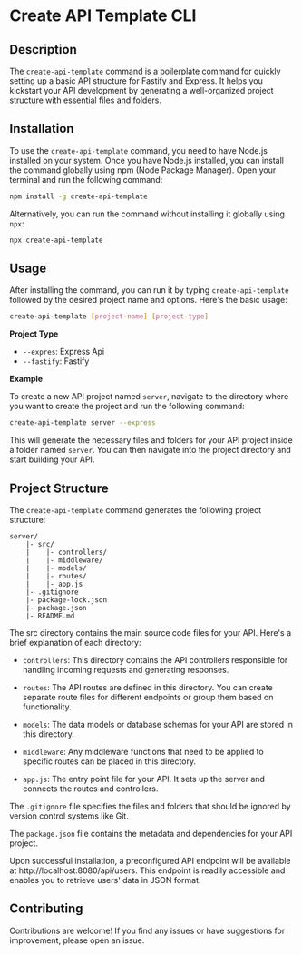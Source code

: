 # Create API Template CLI

## Description

The `create-api-template` command is a boilerplate command for quickly setting up a basic API structure for Fastify and Express. It helps you kickstart your API development by generating a well-organized project structure with essential files and folders.

## Installation

To use the `create-api-template` command, you need to have Node.js installed on your system. Once you have Node.js installed, you can install the command globally using npm (Node Package Manager). Open your terminal and run the following command:

```bash
npm install -g create-api-template
```

Alternatively, you can run the command without installing it globally using `npx`:

```bash
npx create-api-template
```

## Usage

After installing the command, you can run it by typing `create-api-template` followed by the desired project name and options. Here's the basic usage:

```bash
create-api-template [project-name] [project-type]
```

**Project Type**

- `--expres`: Express Api
- `--fastify`: Fastify

**Example**

To create a new API project named `server`, navigate to the directory where you want to create the project and run the following command:

```bash
create-api-template server --express
```

This will generate the necessary files and folders for your API project inside a folder named `server`. You can then navigate into the project directory and start building your API.

## Project Structure

The `create-api-template` command generates the following project structure:

```
server/
    |- src/
    |    |- controllers/
    |    |- middleware/
    |    |- models/
    |    |- routes/
    |    |- app.js
    |- .gitignore
    |- package-lock.json
    |- package.json
    |- README.md
```

The src directory contains the main source code files for your API. Here's a brief explanation of each directory:

- `controllers`: This directory contains the API controllers responsible for handling incoming requests and generating responses.

- `routes`: The API routes are defined in this directory. You can create separate route files for different endpoints or group them based on functionality.

- `models`: The data models or database schemas for your API are stored in this directory.

- `middleware`: Any middleware functions that need to be applied to specific routes can be placed in this directory.

- `app.js`: The entry point file for your API. It sets up the server and connects the routes and controllers.

The `.gitignore` file specifies the files and folders that should be ignored by version control systems like Git.

The `package.json` file contains the metadata and dependencies for your API project.

Upon successful installation, a preconfigured API endpoint will be available at http://localhost:8080/api/users. This endpoint is readily accessible and enables you to retrieve users' data in JSON format.

## Contributing

Contributions are welcome! If you find any issues or have suggestions for improvement, please open an issue.

